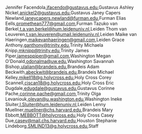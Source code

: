 Jennifer Facendola,jfacendo@gustavus.edu,Gustavus
Ashley Nickel,anickel2@gustavus.edu,Gustavus
Janey Capers Newland,janeycapers.newland@furman.edu,Furman
Elias Eells,promethean777@gmail.com,Furman
Tazuko van Berkel,t.a.van.berkel@hum.leidenuniv.nl,Leiden
Thom van Leuveren,t.van.leuveren@umail.leidenuniv.nl,Leiden
Maike van Haeringen,maikevanhaeringen@gmail.com,Leiden
Grace Anthony,ganthony@trinity.edu,Trinity
Michaela Knipp,mknipp@trinity.edu,Trinity
James Piper,jamesppiper@gmail.com,Washington
Megan O'Donald,odonalma@uw.edu,Washington
Savannah Bishop,ulalian@brandeis.edu,Brandeis
Adam Beckwith,abeckwit@brandeis.edu,Brandeis
Michael Kelley,mjkell18@g.holycross.edu,Holy Cross
Corey Scannell,cjscan18@g.holycross.edu,Holy Cross
Eric Dugdale,edugdale@gustavus.edu,Gustavus
Corinne Pache,corinne.pache@gmail.com,Trinity
Olga Levaniouk,olevan@u.washington.edu,Washington
Ineke Sluiter,I.Sluiter@hum.leidenuniv.nl,Leiden
Lenny Muellner,muellner@chs.harvard.edu,Brandeis
Mary Ebbott,MEBBOTT@holycross.edu,Holy Cross
Casey Due,casey@mail.chs.harvard.edu,Houston
Stephanie Lindeborg,SMLIND13@g.holycross.edu,Staff